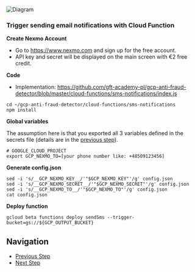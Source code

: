 ![Diagram](https://github.com/gft-academy-pl/gcp-anti-fraud-detector/blob/master/assets/notifications-highlight.png?raw=true)

### Trigger sending email notifications with Cloud Function

**Create Nexmo Account**
- Go to https://www.nexmo.com and sign up for the free account.
- API key and secret will be displayed on the main screen with €2 free credit.

**Code**

- Implementation: https://github.com/gft-academy-pl/gcp-anti-fraud-detector/blob/master/cloud-functions/sms-notifications/index.js

```
cd ~/gcp-anti-fraud-detector/cloud-functions/sms-notifications
npm install
```

**Global variables**

The assumption here is that you exported all 3 variables defined in the secrets file (details are in the [previous step](./04-email-notifications.md#global-variables)).
```
# GOOGLE_CLOUD_PROJECT
export GCP_NEXMO_TO=[your phone number like: +48509123456]
```

**Generate config.json**

```
sed -i 's/__GCP_NEXMO_KEY__/'"$GCP_NEXMO_KEY"'/g' config.json
sed -i 's/__GCP_NEXMO_SECRET__/'"$GCP_NEXMO_SECRET"'/g' config.json
sed -i 's/__GCP_NEXMO_TO__/'"$GCP_NEXMO_TO"'/g' config.json
cat config.json
```

**Deploy function**

```
gcloud beta functions deploy sendSms --trigger-bucket=gs://${GCP_OUTPUT_BUCKET}
```

## Navigation

- [Previous Step](./04-email-notifications.md)
- [Next Step](./06-executing-pipeline.md)
